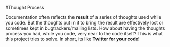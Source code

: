 #Thought Process

Documentation often reflects the **result** of a series of thoughts used while
you code. But the thoughts put in it to bring the result are effectively lost 
or sometimes kept in bugtrackers/mailing lists. How about having the thoughts process
you had, while you code, very near to the code itself? This is what this project
tries to solve. In short, its like **Twitter for your code!**
